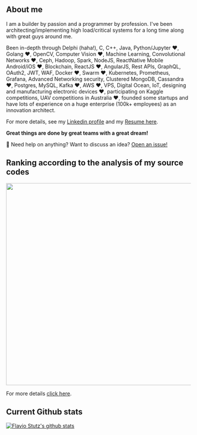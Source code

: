 
## About me

I am a builder by passion and a programmer by profession. I've been architecting/implementing high load/critical systems for a long time along with great guys around me.

Been in-depth through Delphi (haha!), C, C++, Java, Python/Jupyter ❤️, Golang ❤️, OpenCV, Computer Vision ❤️, Machine Learning, Convolutional Networks ❤️, Ceph, Hadoop, Spark, NodeJS, ReactNative Mobile Android/iOS ❤️, Blockchain, ReactJS ❤️, AngularJS, Rest APIs, GraphQL, OAuth2, JWT, WAF, Docker ❤️, Swarm ❤️, Kubernetes, Prometheus, Grafana, Advanced Networking security, Clustered MongoDB, Cassandra ❤️, Postgres, MySQL, Kafka ❤️, AWS ❤️, VPS, Digital Ocean, IoT, designing and manufacturing electronic devices ❤️, participating on Kaggle competitions, UAV competitions in Australia ❤️, founded some startups and have lots of experience on a huge enterprise (100k+ employees) as an innovation architect.

For more details, see my [Linkedin profile](https://www.linkedin.com/in/flaviostutz/) and my [Resume here](flaviostutz-resume.pdf).

**Great things are done by great teams with a great dream!**

💬 Need help on anything? Want to discuss an idea? [Open an issue!](http://github.com/flaviostutz/flaviostutz)

## Ranking according to the analysis of my source codes

<img
  src="https://cr-ss-service.azurewebsites.net/api/ScreenShot?widget=summary&username=flaviostutz&badges=3&show-avatar=false&style=--header-bg-color:%23000;--border-radius:10px"
  width=550
/>

For more details [click here](https://profile.codersrank.io/user/flaviostutz/).

## Current Github stats

[![Flavio Stutz's github stats](https://github-readme-stats.vercel.app/api?username=flaviostutz)](https://github.com/anuraghazra/github-readme-stats)
